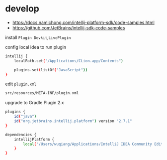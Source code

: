# develop
* https://docs.namichong.com/intellij-platform-sdk/code-samples.html
* https://github.com/JetBrains/intellij-sdk-code-samples


install `Plugin Devkit`,`LivePlugin`

config local idea to run plugin

```sh
intellij {
    localPath.set("/Applications/CLion.app/Contents")

    plugins.set(listOf("JavaScript"))
}
```

edit `plugin.xml`

```sh
src/resources/META-INF/plugin.xml
```


upgrade to Gradle Plugin 2.x

```sh
plugins {
    id("java")
    id("org.jetbrains.intellij.platform") version "2.7.1"
}

dependencies {
    intellijPlatform {
        local("/Users/wuqiang/Applications/IntelliJ IDEA Community Edition.app/Contents")
    }
}
```

